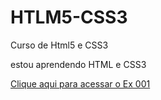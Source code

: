 # HTLM5-CSS3
 Curso de Html5 e CSS3

 estou aprendendo HTML e CSS3
 
<a href= nalbertrock.github.io/HTML-CSS3/EXERCICIOS/ex001/index.html> Clique aqui para acessar o Ex 001 </a>